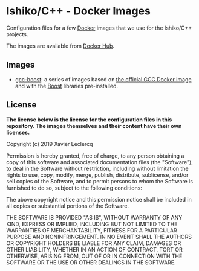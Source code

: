 # Ishiko/C++ - Docker Images

Configuration files for a few [Docker](https://www.docker.com/) images that
we use for the Ishiko/C++ projects.

The images are available from [Docker Hub](https://hub.docker.com/u/ishikocpp).

## Images

- [gcc-boost](https://github.com/Ishiko-Cpp/DockerImages/tree/master/gcc-boost):
  a series of images based on [the official GCC Docker image](https://hub.docker.com/_/gcc)
  and with the [Boost](https://www.boost.org/) libraries pre-installed.

## License

**The license below is the license for the configuration files in this repository.
The images themselves and their content have their own licenses.**

Copyright (c) 2019 Xavier Leclercq

Permission is hereby granted, free of charge, to any person obtaining a
copy of this software and associated documentation files (the "Software"),
to deal in the Software without restriction, including without limitation
the rights to use, copy, modify, merge, publish, distribute, sublicense,
and/or sell copies of the Software, and to permit persons to whom the
Software is furnished to do so, subject to the following conditions:

The above copyright notice and this permission notice shall be included in
all copies or substantial portions of the Software.

THE SOFTWARE IS PROVIDED "AS IS", WITHOUT WARRANTY OF ANY KIND, EXPRESS OR
IMPLIED, INCLUDING BUT NOT LIMITED TO THE WARRANTIES OF MERCHANTABILITY,
FITNESS FOR A PARTICULAR PURPOSE AND NONINFRINGEMENT. IN NO EVENT SHALL
THE AUTHORS OR COPYRIGHT HOLDERS BE LIABLE FOR ANY CLAIM, DAMAGES OR OTHER
LIABILITY, WHETHER IN AN ACTION OF CONTRACT, TORT OR OTHERWISE, ARISING
FROM, OUT OF OR IN CONNECTION WITH THE SOFTWARE OR THE USE OR OTHER DEALINGS
IN THE SOFTWARE.
